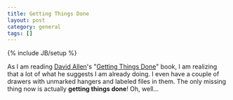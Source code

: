 ```yaml
---
title: Getting Things Done
layout: post
category: general
tags: []
---
```

{% include JB/setup %}

As I am reading [David Allen](http://www.davidco.com/)'s "[Getting
Things Done](http://www.amazon.com/gp/product/0142000280/)" book, I am
realizing that a lot of what he suggests I am already doing. I even have
a couple of drawers with unmarked hangers and labeled files in them. The
only missing thing now is actually **getting things done**! Oh, well...
